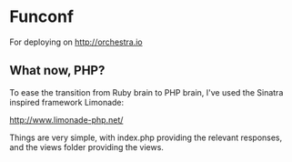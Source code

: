 # Funconf #

For deploying on http://orchestra.io

## What now, PHP? ##

To ease the transition from Ruby brain to PHP brain, I've used the Sinatra inspired framework Limonade:

http://www.limonade-php.net/

Things are very simple, with index.php providing the relevant responses, and the views folder providing the views.